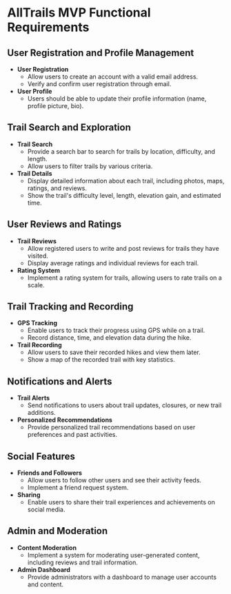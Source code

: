 # AllTrails MVP Functional Requirements

## User Registration and Profile Management

- **User Registration**
  - Allow users to create an account with a valid email address.
  - Verify and confirm user registration through email.
- **User Profile**
  - Users should be able to update their profile information (name, profile picture, bio).

## Trail Search and Exploration

- **Trail Search**
  - Provide a search bar to search for trails by location, difficulty, and length.
  - Allow users to filter trails by various criteria.
- **Trail Details**
  - Display detailed information about each trail, including photos, maps, ratings, and reviews.
  - Show the trail's difficulty level, length, elevation gain, and estimated time.

## User Reviews and Ratings

- **Trail Reviews**
  - Allow registered users to write and post reviews for trails they have visited.
  - Display average ratings and individual reviews for each trail.
- **Rating System**
  - Implement a rating system for trails, allowing users to rate trails on a scale.

## Trail Tracking and Recording

- **GPS Tracking**
  - Enable users to track their progress using GPS while on a trail.
  - Record distance, time, and elevation data during the hike.
- **Trail Recording**
  - Allow users to save their recorded hikes and view them later.
  - Show a map of the recorded trail with key statistics.

## Notifications and Alerts

- **Trail Alerts**
  - Send notifications to users about trail updates, closures, or new trail additions.
- **Personalized Recommendations**
  - Provide personalized trail recommendations based on user preferences and past activities.

## Social Features

- **Friends and Followers**
  - Allow users to follow other users and see their activity feeds.
  - Implement a friend request system.
- **Sharing**
  - Enable users to share their trail experiences and achievements on social media.

## Admin and Moderation

- **Content Moderation**
  - Implement a system for moderating user-generated content, including reviews and trail information.
- **Admin Dashboard**
  - Provide administrators with a dashboard to manage user accounts and content.
